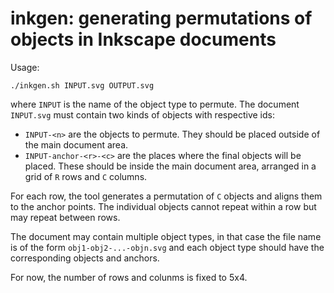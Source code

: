 # inkgen: generating permutations of objects in Inkscape documents

Usage:
```
./inkgen.sh INPUT.svg OUTPUT.svg
```

where `INPUT` is the name of the object type to permute. The document
`INPUT.svg` must contain two kinds of objects with respective ids:

- `INPUT-<n>` are the objects to permute. They should be placed outside of the
  main document area.
- `INPUT-anchor-<r>-<c>` are the places where the final objects will be placed.
  These should be inside the main document area, arranged in a grid of `R` rows
  and `C` columns.

For each row, the tool generates a permutation of `C` objects and aligns them to
the anchor points. The individual objects cannot repeat within a row but may
repeat between rows.

The document may contain multiple object types, in that case the file name is of
the form `obj1-obj2-...-objn.svg` and each object type should have the
corresponding objects and anchors.

For now, the number of rows and colunms is fixed to 5x4.
